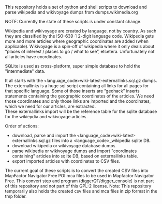 This repository holds a set of python and shell scripts to download and parse wikipedia and wikivoyage dumps from dumps.wikimedia.org

NOTE: Currently the state of these scripts is under constant change.

Wikipedia and wikivoyage are created by language, not by country. As such they are classified by the ISO-639-1 2-digit language code.
Wikipedia gets more and more articles where geographic coordinates are added (when applicable). Wikivoyage is a spin-off of wikipedia where it only deals about “places of interest / places to go / what to see”, etcetera. Unfortunately not all articles have coordinates.

SQLite is used as cross-platform, super simple database to hold the "intermediate" data.

It all starts with the \<language_code\>wiki-latest-externallinks.sql.gz dumps.
The externallinks is a huge sql script containing all links for all pages for that specific language.
Some of those inserts are “geohack” inserts statements containing the geographic coordinates of the articles. We need those coordinates and only those links are imported and the coordinates, which we need for our articles, are extracted.  
These externallinks import will be the reference table for the sqlite database for the wikiepdia and wikivoyage articles.


Order of actions:
  - download, parse and import the \<language_code\>wiki-latest-externallinks.sql.gz  files into a \<language_code\>_wikipedia sqlite DB.
  - download wikipedia or wikivoyage database dumps.
  - parse wikipedia or wikivoyage dumps and import "coordinates containing" articles into sqlite DB, based on externallinks table.
  - export imported articles with coordinates to CSV files.
  


The current goal of these scripts is to convert the created CSV files into MapFactor Navigator Free POI mca files to be used in Mapfactor Navigator Free. 
This convert step and program (diggerQT/digger_console) is not part of this repository and not part of this GPL-2 license.
Note: This repository temporarily also holds the created csv files and mca files in zip format in the tmp folder.
